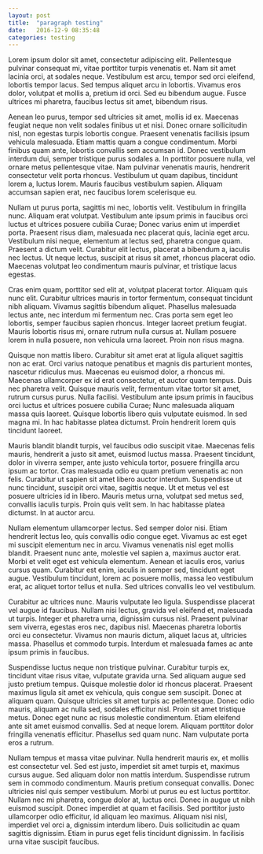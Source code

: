 ```yaml
---
layout: post
title:  "paragraph testing"
date:   2016-12-9 08:35:48
categories: testing
---
```

Lorem ipsum dolor sit amet, consectetur adipiscing elit. Pellentesque pulvinar consequat mi, vitae porttitor turpis venenatis et. Nam sit amet lacinia orci, at sodales neque. Vestibulum est arcu, tempor sed orci eleifend, lobortis tempor lacus. Sed tempus aliquet arcu in lobortis. Vivamus eros dolor, volutpat et mollis a, pretium id orci. Sed eu bibendum augue. Fusce ultrices mi pharetra, faucibus lectus sit amet, bibendum risus.

Aenean leo purus, tempor sed ultricies sit amet, mollis id ex. Maecenas feugiat neque non velit sodales finibus ut et nisi. Donec ornare sollicitudin nisl, non egestas turpis lobortis congue. Praesent venenatis facilisis ipsum vehicula malesuada. Etiam mattis quam a congue condimentum. Morbi finibus quam ante, lobortis convallis sem accumsan id. Donec vestibulum interdum dui, semper tristique purus sodales a. In porttitor posuere nulla, vel ornare metus pellentesque vitae. Nam pulvinar venenatis mauris, hendrerit consectetur velit porta rhoncus. Vestibulum ut quam dapibus, tincidunt lorem a, luctus lorem. Mauris faucibus vestibulum sapien. Aliquam accumsan sapien erat, nec faucibus lorem scelerisque eu.

Nullam ut purus porta, sagittis mi nec, lobortis velit. Vestibulum in fringilla nunc. Aliquam erat volutpat. Vestibulum ante ipsum primis in faucibus orci luctus et ultrices posuere cubilia Curae; Donec varius enim ut imperdiet porta. Praesent risus diam, malesuada nec placerat quis, lacinia eget arcu. Vestibulum nisi neque, elementum at lectus sed, pharetra congue quam. Praesent a dictum velit. Curabitur elit lectus, placerat a bibendum a, iaculis nec lectus. Ut neque lectus, suscipit at risus sit amet, rhoncus placerat odio. Maecenas volutpat leo condimentum mauris pulvinar, et tristique lacus egestas.

Cras enim quam, porttitor sed elit at, volutpat placerat tortor. Aliquam quis nunc elit. Curabitur ultrices mauris in tortor fermentum, consequat tincidunt nibh aliquam. Vivamus sagittis bibendum aliquet. Phasellus malesuada lectus ante, nec interdum mi fermentum nec. Cras porta sem eget leo lobortis, semper faucibus sapien rhoncus. Integer laoreet pretium feugiat. Mauris lobortis risus mi, ornare rutrum nulla cursus at. Nullam posuere lorem in nulla posuere, non vehicula urna laoreet. Proin non risus magna.

Quisque non mattis libero. Curabitur sit amet erat at ligula aliquet sagittis non ac erat. Orci varius natoque penatibus et magnis dis parturient montes, nascetur ridiculus mus. Maecenas eu euismod dolor, a rhoncus mi. Maecenas ullamcorper ex id erat consectetur, et auctor quam tempus. Duis nec pharetra velit. Quisque mauris velit, fermentum vitae tortor sit amet, rutrum cursus purus. Nulla facilisi. Vestibulum ante ipsum primis in faucibus orci luctus et ultrices posuere cubilia Curae; Nunc malesuada aliquam massa quis laoreet. Quisque lobortis libero quis vulputate euismod. In sed magna mi. In hac habitasse platea dictumst. Proin hendrerit lorem quis tincidunt laoreet.

Mauris blandit blandit turpis, vel faucibus odio suscipit vitae. Maecenas felis mauris, hendrerit a justo sit amet, euismod luctus massa. Praesent tincidunt, dolor in viverra semper, ante justo vehicula tortor, posuere fringilla arcu ipsum ac tortor. Cras malesuada odio eu quam pretium venenatis ac non felis. Curabitur ut sapien sit amet libero auctor interdum. Suspendisse ut nunc tincidunt, suscipit orci vitae, sagittis neque. Ut et metus vel est posuere ultricies id in libero. Mauris metus urna, volutpat sed metus sed, convallis iaculis turpis. Proin quis velit sem. In hac habitasse platea dictumst. In at auctor arcu.

Nullam elementum ullamcorper lectus. Sed semper dolor nisi. Etiam hendrerit lectus leo, quis convallis odio congue eget. Vivamus ac est eget mi suscipit elementum nec in arcu. Vivamus venenatis nisl eget mollis blandit. Praesent nunc ante, molestie vel sapien a, maximus auctor erat. Morbi et velit eget est vehicula elementum. Aenean et iaculis eros, varius cursus quam. Curabitur est enim, iaculis in semper sed, tincidunt eget augue. Vestibulum tincidunt, lorem ac posuere mollis, massa leo vestibulum erat, ac aliquet tortor tellus et nulla. Sed ultrices convallis leo vel vestibulum.

Curabitur ac ultrices nunc. Mauris vulputate leo ligula. Suspendisse placerat vel augue id faucibus. Nullam nisi lectus, gravida vel eleifend et, malesuada ut turpis. Integer et pharetra urna, dignissim cursus nisl. Praesent pulvinar sem viverra, egestas eros nec, dapibus nisl. Maecenas pharetra lobortis orci eu consectetur. Vivamus non mauris dictum, aliquet lacus at, ultricies massa. Phasellus et commodo turpis. Interdum et malesuada fames ac ante ipsum primis in faucibus.

Suspendisse luctus neque non tristique pulvinar. Curabitur turpis ex, tincidunt vitae risus vitae, vulputate gravida urna. Sed aliquam augue sed justo pretium tempus. Quisque molestie dolor id rhoncus placerat. Praesent maximus ligula sit amet ex vehicula, quis congue sem suscipit. Donec at aliquam quam. Quisque ultricies sit amet turpis ac pellentesque. Donec odio mauris, aliquam ac nulla sed, sodales efficitur nisl. Proin sit amet tristique metus. Donec eget nunc ac risus molestie condimentum. Etiam eleifend ante sit amet euismod convallis. Sed at neque lorem. Aliquam porttitor dolor fringilla venenatis efficitur. Phasellus sed quam nunc. Nam vulputate porta eros a rutrum.

Nullam tempus et massa vitae pulvinar. Nulla hendrerit mauris ex, et mollis est consectetur vel. Sed est justo, imperdiet sit amet turpis et, maximus cursus augue. Sed aliquam dolor non mattis interdum. Suspendisse rutrum sem in commodo condimentum. Mauris pretium consequat convallis. Donec ultricies nisl quis semper vestibulum. Morbi ut purus eu est luctus porttitor. Nullam nec mi pharetra, congue dolor at, luctus orci. Donec in augue ut nibh euismod suscipit. Donec imperdiet at quam et facilisis. Sed porttitor justo ullamcorper odio efficitur, id aliquam leo maximus. Aliquam nisi nisl, imperdiet vel orci a, dignissim interdum libero. Duis sollicitudin ac quam sagittis dignissim. Etiam in purus eget felis tincidunt dignissim. In facilisis urna vitae suscipit faucibus.


